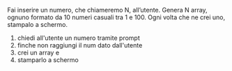 Fai inserire un numero, che chiameremo N, all’utente.
Genera N array, ognuno formato da 10 numeri casuali tra 1 e 100.
Ogni volta che ne crei uno, stampalo a schermo.

1. chiedi all'utente un numero tramite prompt
2. finche non raggiungi il num dato dall'utente 
3. crei un array e 
4. stamparlo a schermo